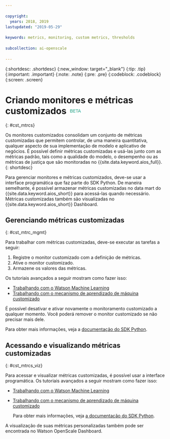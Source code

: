 ```yaml
---

copyright:
  years: 2018, 2019
lastupdated: "2019-05-29"

keywords: metrics, monitoring, custom metrics, thresholds

subcollection: ai-openscale

---
```


{:shortdesc: .shortdesc}
{:new_window: target="_blank"}
{:tip: .tip}
{:important: .important}
{:note: .note}
{:pre: .pre}
{:codeblock: .codeblock}
{:screen: .screen}

# Criando monitores e métricas customizados ![tag beta](images/beta.png)
{: #cst_mtrcs}

Os monitores customizados consolidam um conjunto de métricas customizadas que permitem controlar,
de uma maneira quantitativa, qualquer aspecto de sua implementação de modelo e aplicativo de negócios. É
possível definir métricas customizadas e usá-las junto com as métricas padrão, tais como a qualidade do
modelo, o desempenho ou as métricas de justiça que são monitoradas no {{site.data.keyword.aios_full}}.
{: shortdesc}

Para gerenciar monitores e métricas customizados, deve-se usar a interface programática que faz
parte do SDK Python. De maneira semelhante, é possível armazenar métricas customizadas no data mart do {{site.data.keyword.aios_short}} para acessá-las quando necessário. Métricas customizadas também
são visualizadas no {{site.data.keyword.aios_short}} Dashboard.

## Gerenciando métricas customizadas
{: #cst_mtrc_mgmt}

Para trabalhar com métricas customizadas, deve-se executar as tarefas a seguir:

1. Registre o monitor customizado com a definição de métricas.
2. Ative o monitor customizado.
3. Armazene os valores das métricas.

Os tutoriais avançados a seguir mostram como fazer isso:

- [Trabalhando com o Watson Machine Learning](https://github.com/pmservice/ai-openscale-tutorials/blob/master/notebooks/Watson%20OpenScale%20and%20Watson%20ML%20Engine.ipynb)
- [Trabalhando com o mecanismo de aprendizado de máquina customizado](https://github.com/pmservice/ai-openscale-tutorials/blob/master/notebooks/AI%20OpenScale%20and%20Custom%20ML%20Engine.ipynb)

É possível desativar e ativar novamente o monitoramento customizado a qualquer momento. Você poderá
remover o monitor customizado se não precisar mais dele.

Para obter mais informações, veja a [documentação
do SDK Python](http://ai-openscale-python-client.mybluemix.net/).

## Acessando e visualizando métricas customizadas
{: #cst_mtrcs_viz}

Para acessar e visualizar métricas customizadas, é possível usar a interface programática. Os tutoriais avançados a seguir mostram como fazer isso:

- [Trabalhando com o Watson Machine Learning](https://github.com/pmservice/ai-openscale-tutorials/blob/master/notebooks/Watson%20OpenScale%20and%20Watson%20ML%20Engine.ipynb)
- [Trabalhando com o mecanismo de aprendizado de máquina customizado](https://github.com/pmservice/ai-openscale-tutorials/blob/master/notebooks/AI%20OpenScale%20and%20Custom%20ML%20Engine.ipynb)

   Para obter mais informações, veja [a documentação do SDK Python](http://ai-openscale-python-client.mybluemix.net/).

A visualização de suas métricas personalizadas também pode ser encontrada no
Watson OpenScale Dashboard.

<!---
![screen shot with metrics from Advanced Tutorial](images/adv_tutorial_metrics.png)
--->
